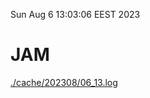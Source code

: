 Sun Aug  6 13:03:06 EEST 2023
# JAM
<a href='./cache/202308/06_13.log'>./cache/202308/06_13.log</a>
